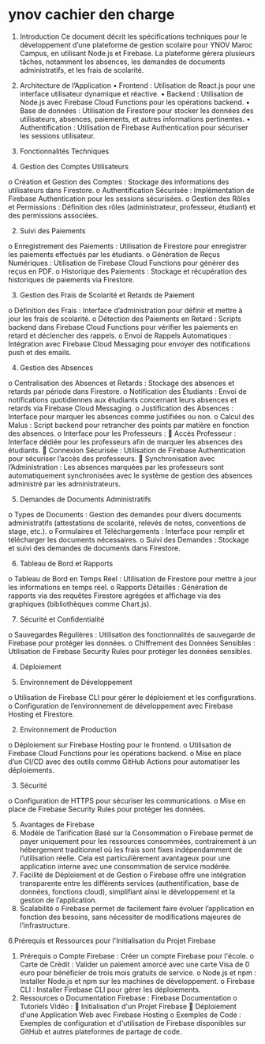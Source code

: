 # ynov cachier den charge



1. Introduction
Ce document décrit les spécifications techniques pour le développement d’une plateforme de gestion scolaire pour YNOV Maroc Campus, en utilisant Node.js et Firebase. La plateforme gérera plusieurs tâches, notamment les absences, les demandes de documents administratifs, et les frais de scolarité.

2. Architecture de l’Application
•	Frontend : Utilisation de React.js pour une interface utilisateur dynamique et réactive.
•	Backend : Utilisation de Node.js avec Firebase Cloud Functions pour les opérations backend.
•	Base de données : Utilisation de Firestore pour stocker les données des utilisateurs, absences, paiements, et autres informations pertinentes.
•	Authentification : Utilisation de Firebase Authentication pour sécuriser les sessions utilisateur.
3. Fonctionnalités Techniques
1.	Gestion des Comptes Utilisateurs

o	Création et Gestion des Comptes : Stockage des informations des utilisateurs dans Firestore.
o	Authentification Sécurisée : Implémentation de Firebase Authentication pour les sessions sécurisées.
o	Gestion des Rôles et Permissions : Définition des rôles (administrateur, professeur, étudiant) et des permissions associées.

2.	Suivi des Paiements

o	Enregistrement des Paiements : Utilisation de Firestore pour enregistrer les paiements effectués par les étudiants.
o	Génération de Reçus Numériques : Utilisation de Firebase Cloud Functions pour générer des reçus en PDF.
o	Historique des Paiements : Stockage et récupération des historiques de paiements via Firestore.




3.	Gestion des Frais de Scolarité et Retards de Paiement

o	Définition des Frais : Interface d’administration pour définir et mettre à jour les frais de scolarité.
o	Détection des Paiements en Retard : Scripts backend dans Firebase Cloud Functions pour vérifier les paiements en retard et déclencher des rappels.
o	Envoi de Rappels Automatiques : Intégration avec Firebase Cloud Messaging pour envoyer des notifications push et des emails.




4.	Gestion des Absences

o	Centralisation des Absences et Retards : Stockage des absences et retards par période dans Firestore.
o	Notification des Étudiants : Envoi de notifications quotidiennes aux étudiants concernant leurs absences et retards via Firebase Cloud Messaging.
o	Justification des Absences : Interface pour marquer les absences comme justifiées ou non.
o	Calcul des Malus : Script backend pour retrancher des points par matière en fonction des absences.
o	Interface pour les Professeurs :
	Accès Professeur : Interface dédiée pour les professeurs afin de marquer les absences des étudiants.
	Connexion Sécurisée : Utilisation de Firebase Authentication pour sécuriser l’accès des professeurs.
	Synchronisation avec l’Administration : Les absences marquées par les professeurs sont automatiquement synchronisées avec le système de gestion des absences administré par les administrateurs.










5.	Demandes de Documents Administratifs

o	Types de Documents : Gestion des demandes pour divers documents administratifs (attestations de scolarité, relevés de notes, conventions de stage, etc.).
o	Formulaires et Téléchargements : Interface pour remplir et télécharger les documents nécessaires.
o	Suivi des Demandes : Stockage et suivi des demandes de documents dans Firestore.

6.	Tableau de Bord et Rapports

o	Tableau de Bord en Temps Réel : Utilisation de Firestore pour mettre à jour les informations en temps réel.
o	Rapports Détaillés : Génération de rapports via des requêtes Firestore agrégées et affichage via des graphiques (bibliothèques comme Chart.js).





7.	Sécurité et Confidentialité

o	Sauvegardes Régulières : Utilisation des fonctionnalités de sauvegarde de Firebase pour protéger les données.
o	Chiffrement des Données Sensibles : Utilisation de Firebase Security Rules pour protéger les données sensibles.











4. Déploiement

1.	Environnement de Développement

o	Utilisation de Firebase CLI pour gérer le déploiement et les configurations.
o	Configuration de l’environnement de développement avec Firebase Hosting et Firestore.

2.	Environnement de Production

o	Déploiement sur Firebase Hosting pour le frontend.
o	Utilisation de Firebase Cloud Functions pour les opérations backend.
o	Mise en place d’un CI/CD avec des outils comme GitHub Actions pour automatiser les déploiements.

3.	Sécurité

o	Configuration de HTTPS pour sécuriser les communications.
o	Mise en place de Firebase Security Rules pour protéger les données.














5. Avantages de Firebase
1.	Modèle de Tarification Basé sur la Consommation
o	Firebase permet de payer uniquement pour les ressources consommées, contrairement à un hébergement traditionnel où les frais sont fixes indépendamment de l’utilisation réelle. Cela est particulièrement avantageux pour une application interne avec une consommation de service modérée.
2.	Facilité de Déploiement et de Gestion
o	Firebase offre une intégration transparente entre les différents services (authentification, base de données, fonctions cloud), simplifiant ainsi le développement et la gestion de l’application.
3.	Scalabilité
o	Firebase permet de facilement faire évoluer l’application en fonction des besoins, sans nécessiter de modifications majeures de l’infrastructure.


6.Prérequis et Ressources pour l'Initialisation du Projet Firebase

1.	Prérequis
o	Compte Firebase : Créer un compte Firebase pour l'école.
o	Carte de Crédit : Valider un paiement amorcé avec une carte Visa de 0 euro pour bénéficier de trois mois gratuits de service.
o	Node.js et npm : Installer Node.js et npm sur les machines de développement.
o	Firebase CLI : Installer Firebase CLI pour gérer les déploiements.
2.	Ressources
o	Documentation Firebase : Firebase Documentation
o	Tutoriels Vidéo :
	Initialisation d'un Projet Firebase
	Déploiement d'une Application Web avec Firebase Hosting
o	Exemples de Code : Exemples de configuration et d'utilisation de Firebase disponibles sur GitHub et autres plateformes de partage de code.


